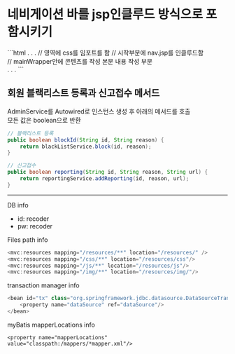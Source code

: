 
<h1> 네비게이션 바를 jsp인클루드 방식으로 포함시키기 </h1>
```html
<!DOCTYPE html>
<html>
<head>
.
.
.
<link rel="stylesheet" href="/css/nav.css"> // <head>영역에 css를 임포트를 함
</head>
<body>
<jsp:include page="/resources/jsp/nav.jsp"/> // <body> 시작부분에 nav.jsp를 인클루드함
<div id="mainWrapper"> 			    // mainWrapper안에 콘텐츠를 작성
본문 내용 작성 부문
</div>
.
.
.
```


<h2>회원 블랙리스트 등록과 신고접수 메서드</h2>

AdminService를 Autowired로 인스턴스 생성 후 아래의 메서드를 호출  
모든 값은 boolean으로 반환

```java
// 블랙리스트 등록 
public boolean blockId(String id, String reason) {
	return blackListService.block(id, reason);
}

// 신고접수
public boolean reporting(String id, String reason, String url) {
	return reportingService.addReporting(id, reason, url);
}
```
<hr>

DB info
- id: recoder
- pw: recoder

Files path info
```java
<mvc:resources mapping="/resources/**" location="/resources/" />
<mvc:resources mapping="/css/**" location="/resources/css"/>
<mvc:resources mapping="/js/**" location="/resources/js"/>
<mvc:resources mapping="/img/**" location="/resources/img/"/>
```

transaction manager info
```java
<bean id="tx" class="org.springframework.jdbc.datasource.DataSourceTransactionManager">
	<property name="dataSource" ref="dataSource"/>
</bean>		
```

myBatis mapperLocations info
```
<property name="mapperLocations" value="classpath:/mappers/*mapper.xml"/>
```

